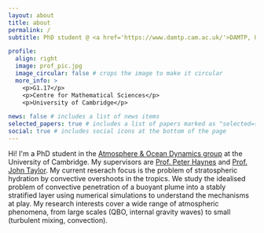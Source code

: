 ```yaml
---
layout: about
title: about
permalink: /
subtitle: PhD student @ <a href='https://www.damtp.cam.ac.uk/'>DAMTP, University of Cambridge</a>. 

profile:
  align: right
  image: prof_pic.jpg
  image_circular: false # crops the image to make it circular
  more_info: >
    <p>G1.17</p>
    <p>Centre for Mathematical Sciences</p>
    <p>University of Cambridge</p>

news: false # includes a list of news items
selected_papers: true # includes a list of papers marked as "selected={true}"
social: true # includes social icons at the bottom of the page
---
```


Hi! I'm a PhD student in the [Atmosphere & Ocean Dynamics group](https://www.atm.damtp.cam.ac.uk/) at the University of Cambridge. My supervisors are [Prof. Peter Haynes](https://www.damtp.cam.ac.uk/user/phh/) and [Prof. John Taylor](https://www.damtp.cam.ac.uk/user/jrt51/). My current reserach focus is the problem of stratospheric hydration by convective overshoots in the tropics. We study the idealised problem of convective penetration of a buoyant plume into a stably stratified layer using numerical simulations to understand the mechanisms at play. My research interests cover a wide range of atmospheric phenomena, from large scales (QBO, internal gravity waves) to small (turbulent mixing, convection).
